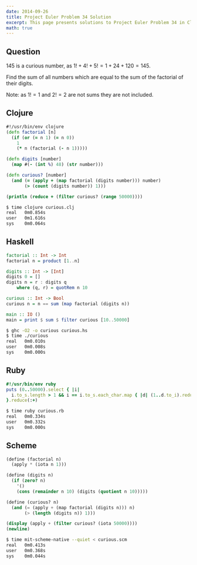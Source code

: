 ```yaml
---
date: 2014-09-26
title: Project Euler Problem 34 Solution
excerpt: This page presents solutions to Project Euler Problem 34 in Clojure, Haskell, Ruby and Scheme.
math: true
---
```



## Question

145 is a curious number, as $1! + 4! + 5! = 1 + 24 + 120 = 145$.

Find the sum of all numbers which are equal to the sum of the factorial of their digits.

Note: as $1! = 1$ and $2! = 2$ are not sums they are not included.






## Clojure

```clojure
#!/usr/bin/env clojure
(defn factorial [n]
  (if (or (= n 1) (= n 0)) 
    1 
    (* n (factorial (- n 1)))))

(defn digits [number]
  (map #(- (int %) 48) (str number))) 

(defn curious? [number]
  (and (= (apply + (map factorial (digits number))) number)
       (> (count (digits number)) 1)))

(println (reduce + (filter curious? (range 50000))))
```


```bash
$ time clojure curious.clj
real   0m0.854s
user   0m1.616s
sys    0m0.064s
```



## Haskell

```haskell
factorial :: Int -> Int
factorial n = product [1..n]

digits :: Int -> [Int]
digits 0 = []
digits n = r : digits q
    where (q, r) = quotRem n 10

curious :: Int -> Bool
curious n = n == sum (map factorial (digits n))

main :: IO ()
main = print $ sum $ filter curious [10..50000]
```


```bash
$ ghc -O2 -o curious curious.hs
$ time ./curious
real   0m0.010s
user   0m0.008s
sys    0m0.000s
```



## Ruby

```ruby
#!/usr/bin/env ruby
puts (0..50000).select { |i|
  i.to_s.length > 1 && i == i.to_s.each_char.map { |d| (1..d.to_i).reduce(1, :*) }.reduce(:+)
}.reduce(:+)
```


```bash
$ time ruby curious.rb
real   0m0.334s
user   0m0.332s
sys    0m0.000s
```



## Scheme

```scheme
(define (factorial n)
  (apply * (iota n 1)))

(define (digits n)
  (if (zero? n)
    '()
    (cons (remainder n 10) (digits (quotient n 10)))))

(define (curious? n)
  (and (= (apply + (map factorial (digits n))) n)
       (> (length (digits n)) 1)))

(display (apply + (filter curious? (iota 50000))))
(newline)
```


```bash
$ time mit-scheme-native --quiet < curious.scm
real   0m0.413s
user   0m0.368s
sys    0m0.044s
```


